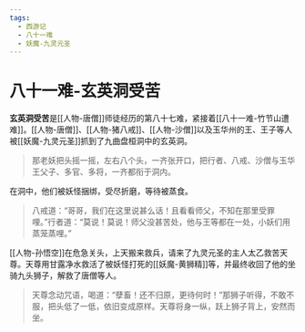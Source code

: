 ```yaml
---
tags:
  - 西游记
  - 八十一难
  - 妖魔-九灵元圣
---
```

# 八十一难-玄英洞受苦

**玄英洞受苦**是[[人物-唐僧]]师徒经历的第八十七难，紧接着[[八十一难-竹节山遭难]]。[[人物-唐僧]]、[[人物-猪八戒]]、[[人物-沙僧]]以及玉华州的王、王子等人被[[妖魔-九灵元圣]]抓到了九曲盘桓洞中的玄英洞。

> 那老妖把头摇一摇，左右八个头，一齐张开口，把行者、八戒、沙僧与玉华王父子、多官、多将，一齐都衔于洞内。

在洞中，他们被妖怪捆绑，受尽折磨，等待被蒸食。

> 八戒道：“哥哥，我们在这里说甚么话！且看看师父，不知在那里受罪哩。”行者道：“莫说！莫说！师父没甚苦处，他与王等都在一处，小妖们用蒸笼蒸哩。”

[[人物-孙悟空]]在危急关头，上天搬来救兵，请来了九灵元圣的主人太乙救苦天尊。天尊用甘露净水救活了被妖怪打死的[[妖魔-黄狮精]]等，并最终收回了他的坐骑九头狮子，解救了唐僧等人。

> 天尊念动咒语，喝道：“孽畜！还不归原，更待何时！”那狮子听得，不敢不服，把头低了一低，依旧变成原样。天尊将身一纵，跃上狮子背上，安然而坐。
